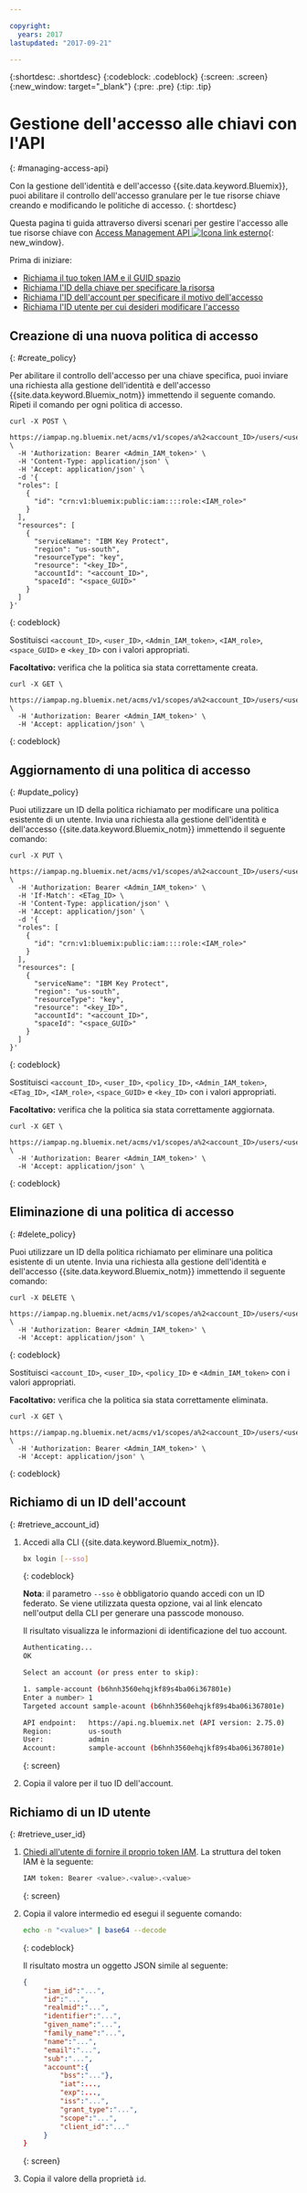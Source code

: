 ```yaml
---

copyright:
  years: 2017
lastupdated: "2017-09-21"

---
```


{:shortdesc: .shortdesc}
{:codeblock: .codeblock}
{:screen: .screen}
{:new_window: target="_blank"}
{:pre: .pre}
{:tip: .tip}

# Gestione dell'accesso alle chiavi con l'API
{: #managing-access-api}

Con la gestione dell'identità e dell'accesso {{site.data.keyword.Bluemix}}, puoi abilitare il controllo dell'accesso granulare per le tue risorse chiave creando e modificando le politiche di accesso.
{: shortdesc}

Questa pagina ti guida attraverso diversi scenari per gestire l'accesso alle tue risorse chiave con [Access Management API ![Icona link esterno](../../icons/launch-glyph.svg "Icona link esterno")](https://iampap.ng.bluemix.net/v1/docs/#!/Access_Policies/){: new_window}.


Prima di iniziare:
- [Richiama il tuo token IAM e il GUID spazio](/docs/services/keymgmt/keyprotect_authentication.html)
- [Richiama l'ID della chiave per specificare la risorsa](/docs/services/keymgmt/keyprotect_view_keys.html)
- [Richiama l'ID dell'account per specificare il motivo dell'accesso](keyprotect_manage_access_api.html#retrieve_account_ID)
- [Richiama l'ID utente per cui desideri modificare l'accesso](keyprotect_manage_access_api.html#retrieve_user_ID)

## Creazione di una nuova politica di accesso
{: #create_policy}

Per abilitare il controllo dell'accesso per una chiave specifica, puoi inviare una richiesta alla gestione dell'identità e dell'accesso {{site.data.keyword.Bluemix_notm}} immettendo il seguente comando. Ripeti il comando per ogni politica di accesso.

```cURL
curl -X POST \
  https://iampap.ng.bluemix.net/acms/v1/scopes/a%2<account_ID>/users/<user_ID>/policies \
  -H 'Authorization: Bearer <Admin_IAM_token>' \
  -H 'Content-Type: application/json' \
  -H 'Accept: application/json' \
  -d '{
  "roles": [
    {
      "id": "crn:v1:bluemix:public:iam::::role:<IAM_role>"
    }
  ],
  "resources": [
    {
      "serviceName": "IBM Key Protect",
      "region": "us-south",
      "resourceType": "key",
      "resource": "<key_ID>",
      "accountId": "<account_ID>",
      "spaceId": "<space_GUID>"
    }
  ]
}'
```
{: codeblock}

Sostituisci `<account_ID>`, `<user_ID>`, `<Admin_IAM_token>`, `<IAM_role>`, `<space_GUID>` e `<key_ID>` con i valori appropriati.

**Facoltativo:** verifica che la politica sia stata correttamente creata.

```cURL
curl -X GET \
  https://iampap.ng.bluemix.net/acms/v1/scopes/a%2<account_ID>/users/<user_ID>/policies \
  -H 'Authorization: Bearer <Admin_IAM_token>' \
  -H 'Accept: application/json' \
```
{: codeblock}


## Aggiornamento di una politica di accesso
{: #update_policy}

Puoi utilizzare un ID della politica richiamato per modificare una politica esistente di un utente. Invia una richiesta alla gestione dell'identità e dell'accesso {{site.data.keyword.Bluemix_notm}} immettendo il seguente comando:

```cURL
curl -X PUT \
  https://iampap.ng.bluemix.net/acms/v1/scopes/a%2<account_ID>/users/<user_ID>/policies/<policy_ID> \
  -H 'Authorization: Bearer <Admin_IAM_token>' \
  -H 'If-Match': <ETag_ID> \
  -H 'Content-Type: application/json' \
  -H 'Accept: application/json' \
  -d '{
  "roles": [
    {
      "id": "crn:v1:bluemix:public:iam::::role:<IAM_role>"
    }
  ],
  "resources": [
    {
      "serviceName": "IBM Key Protect",
      "region": "us-south",
      "resourceType": "key",
      "resource": "<key_ID>",
      "accountId": "<account_ID>",
      "spaceId": "<space_GUID>"
    }
  ]
}'
```
{: codeblock}

Sostituisci `<account_ID>`, `<user_ID>`, `<policy_ID>`, `<Admin_IAM_token>`, `<ETag_ID>`, `<IAM_role>`, `<space_GUID>` e `<key_ID>` con i valori appropriati.

**Facoltativo:** verifica che la politica sia stata correttamente aggiornata.

```cURL
curl -X GET \
  https://iampap.ng.bluemix.net/acms/v1/scopes/a%2<account_ID>/users/<user_ID>/policies \
  -H 'Authorization: Bearer <Admin_IAM_token>' \
  -H 'Accept: application/json' \
```
{: codeblock}

## Eliminazione di una politica di accesso  
{: #delete_policy}

Puoi utilizzare un ID della politica richiamato per eliminare una politica esistente di un utente. Invia una richiesta alla gestione dell'identità e dell'accesso {{site.data.keyword.Bluemix_notm}} immettendo il seguente comando:

```cURL
curl -X DELETE \
  https://iampap.ng.bluemix.net/acms/v1/scopes/a%2<account_ID>/users/<user_ID>/policies/<policy_ID> \
  -H 'Authorization: Bearer <Admin_IAM_token>' \
  -H 'Accept: application/json' \
```
{: codeblock}

Sostituisci `<account_ID>`, `<user_ID>`, `<policy_ID>` e  `<Admin_IAM_token>` con i valori appropriati.

**Facoltativo:** verifica che la politica sia stata correttamente eliminata. 

```cURL
curl -X GET \
  https://iampap.ng.bluemix.net/acms/v1/scopes/a%2<account_ID>/users/<user_ID>/policies \
  -H 'Authorization: Bearer <Admin_IAM_token>' \
  -H 'Accept: application/json' \
```
{: codeblock}

## Richiamo di un ID dell'account
{: #retrieve_account_id}

1. Accedi alla CLI {{site.data.keyword.Bluemix_notm}}.
    ```sh
    bx login [--sso]
    ```
    {: codeblock}

    **Nota**: il parametro `--sso` è obbligatorio quando
accedi con un ID federato. Se viene utilizzata questa opzione, vai al link elencato nell'output della CLI
per generare una passcode monouso.

    Il risultato visualizza le informazioni di identificazione del tuo account.

    ```sh
    Authenticating...
    OK

    Select an account (or press enter to skip):

    1. sample-account (b6hnh3560ehqjkf89s4ba06i367801e)
    Enter a number> 1
    Targeted account sample-acount (b6hnh3560ehqjkf89s4ba06i367801e)

    API endpoint:   https://api.ng.bluemix.net (API version: 2.75.0)
    Region:         us-south
    User:           admin
    Account:        sample-account (b6hnh3560ehqjkf89s4ba06i367801e)
    ```
    {: screen}
2. Copia il valore per il tuo ID dell'account.

## Richiamo di un ID utente 
{: #retrieve_user_id}

1. [Chiedi all'utente di fornire il proprio token IAM](/docs/services/keymgmt/keyprotect_authentication.html#retrieve_token).
    La struttura del token IAM è la seguente:

    ```sh
    IAM token: Bearer <value>.<value>.<value>
    ```
    {: screen}

2. Copia il valore intermedio ed esegui il seguente comando:
    ```sh
    echo -n "<value>" | base64 --decode
    ```
    {: codeblock}

    Il risultato mostra un oggetto JSON simile al seguente:
   ```json
   {
        "iam_id":"...",
        "id":"...",
        "realmid":"...",
        "identifier":"...",
        "given_name":"...",
        "family_name":"...",
        "name":"...",
        "email":"...",
        "sub":"...",
        "account":{
            "bss":"..."},
            "iat":...,
            "exp":...,
            "iss":"...",
            "grant_type":"...",
            "scope":"...",
            "client_id":"..."
        }
   }
   ```
   {: screen}

4. Copia il valore della proprietà `id`.
